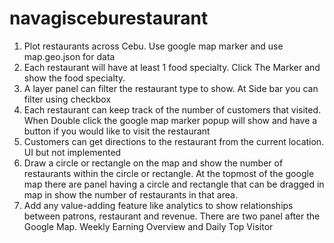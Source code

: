 # navagisceburestaurant
1. Plot restaurants across Cebu.
      Use google map marker and use map.geo.json for data
2. Each restaurant will have at least 1 food specialty.
      Click The Marker and show the food specialty.
3. A layer panel can filter the restaurant type to show.
      At Side bar you can filter using checkbox
4. Each restaurant can keep track of the number of customers that visited.
      When Double click the google map marker popup will show and have a button if you would like to visit the restaurant
5. Customers can get directions to the restaurant from the current location.
      UI but not implemented
6. Draw a circle or rectangle on the map and show the number of restaurants within the circle or
rectangle.
      At the topmost  of the google map there are panel having a circle and rectangle that can be dragged in map in show the number of restaurants in that area.
7. Add any value-adding feature like analytics to show relationships between patrons, restaurant
and revenue. 
      There are two panel after the Google Map. Weekly Earning Overview and Daily Top Visitor